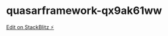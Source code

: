# quasarframework-qx9ak61ww

[Edit on StackBlitz ⚡️](https://stackblitz.com/edit/quasarframework-atugug)